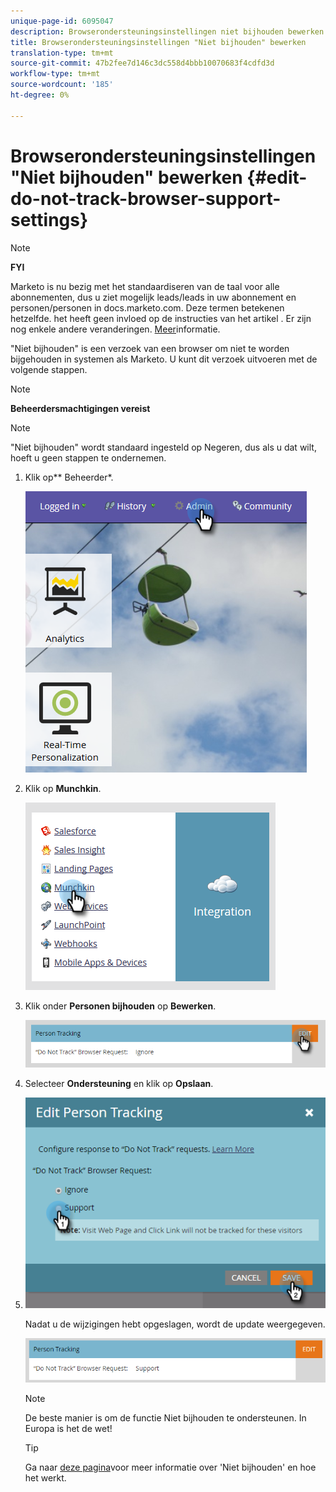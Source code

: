 ```yaml
---
unique-page-id: 6095047
description: Browserondersteuningsinstellingen niet bijhouden bewerken - Marketo Docs - Productdocumentatie
title: Browserondersteuningsinstellingen "Niet bijhouden" bewerken
translation-type: tm+mt
source-git-commit: 47b2fee7d146c3dc558d4bbb10070683f4cdfd3d
workflow-type: tm+mt
source-wordcount: '185'
ht-degree: 0%

---
```



# Browserondersteuningsinstellingen &quot;Niet bijhouden&quot; bewerken {#edit-do-not-track-browser-support-settings}

>[!NOTE]
>
>**FYI**
>
>Marketo is nu bezig met het standaardiseren van de taal voor alle abonnementen, dus u ziet mogelijk leads/leads in uw abonnement en personen/personen in docs.marketo.com. Deze termen betekenen hetzelfde. het heeft geen invloed op de instructies van het artikel . Er zijn nog enkele andere veranderingen. [Meer](http://docs.marketo.com/display/DOCS/Updates+to+Marketo+Terminology)informatie.

&quot;Niet bijhouden&quot; is een verzoek van een browser om niet te worden bijgehouden in systemen als Marketo. U kunt dit verzoek uitvoeren met de volgende stappen.

>[!NOTE]
>
>**Beheerdersmachtigingen vereist**

>[!NOTE]
>
>&quot;Niet bijhouden&quot; wordt standaard ingesteld op Negeren, dus als u dat wilt, hoeft u geen stappen te ondernemen.

1. Klik op** Beheerder*.

   ![](assets/one.png)

1. Klik op **Munchkin**.

   ![](assets/two.png)

1. Klik onder **Personen bijhouden** op **Bewerken**.

   ![](assets/three-2.png)

1. Selecteer **Ondersteuning** en klik op **Opslaan**.
1. ![](assets/four-1.png)

   Nadat u de wijzigingen hebt opgeslagen, wordt de update weergegeven.

   ![](assets/five-1.png)

   >[!NOTE]
   >
   >De beste manier is om de functie Niet bijhouden te ondersteunen. In Europa is het de wet!

   >[!TIP]
   >
   >Ga naar [deze pagina](https://en.wikipedia.org/wiki/Do_Not_Track)voor meer informatie over &#39;Niet bijhouden&#39; en hoe het werkt.

